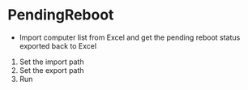 # PendingReboot
- Import computer list from Excel and get the pending reboot status exported back to Excel
1) Set the import path
2) Set the export path
3) Run
